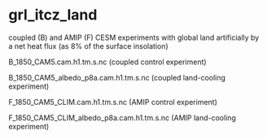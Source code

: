 # grl_itcz_land
coupled (B) and AMIP (F) CESM experiments with global land artificially by a net heat flux (as 8% of the surface insolation)


B_1850_CAM5.cam.h1.tm.s.nc  (coupled control experiment)

B_1850_CAM5_albedo_p8a.cam.h1.tm.s.nc  (coupled land-cooling experiment)

F_1850_CAM5_CLIM.cam.h1.tm.s.nc   (AMIP control experiment)

F_1850_CAM5_CLIM_albedo_p8a.cam.h1.tm.s.nc   (AMIP land-cooling experiment)
